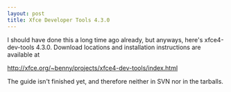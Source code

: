 ```yaml
---
layout: post
title: Xfce Developer Tools 4.3.0
---
```


I should have done this a long time ago already, but anyways, here's xfce4-dev-tools 4.3.0. Download locations and installation instructions are available at

<a href="http://xfce.org/~benny/projects/xfce4-dev-tools/index.html">http://xfce.org/~benny/projects/xfce4-dev-tools/index.html</a>

The guide isn't finished yet, and therefore neither in SVN nor in the tarballs.

